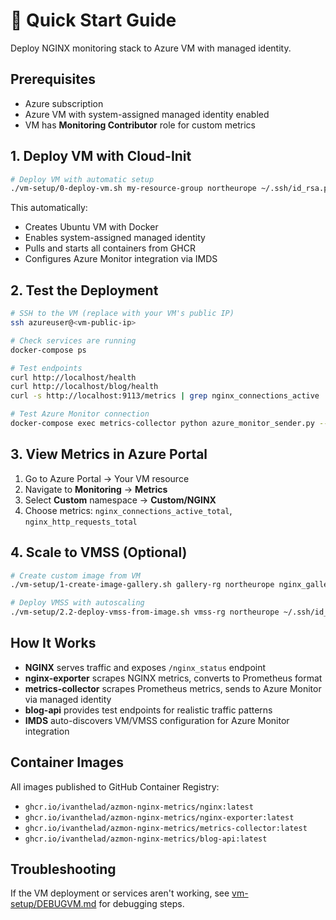 # 🚀 Quick Start Guide

Deploy NGINX monitoring stack to Azure VM with managed identity.

## Prerequisites

- Azure subscription
- Azure VM with system-assigned managed identity enabled
- VM has **Monitoring Contributor** role for custom metrics

## 1. Deploy VM with Cloud-Init

```bash
# Deploy VM with automatic setup
./vm-setup/0-deploy-vm.sh my-resource-group northeurope ~/.ssh/id_rsa.pub my-nginx-vm
```

This automatically:
- Creates Ubuntu VM with Docker
- Enables system-assigned managed identity
- Pulls and starts all containers from GHCR
- Configures Azure Monitor integration via IMDS

## 2. Test the Deployment

```bash
# SSH to the VM (replace with your VM's public IP)
ssh azureuser@<vm-public-ip>

# Check services are running
docker-compose ps

# Test endpoints
curl http://localhost/health
curl http://localhost/blog/health
curl -s http://localhost:9113/metrics | grep nginx_connections_active

# Test Azure Monitor connection
docker-compose exec metrics-collector python azure_monitor_sender.py --health-check
```

## 3. View Metrics in Azure Portal

1. Go to Azure Portal → Your VM resource
2. Navigate to **Monitoring** → **Metrics**
3. Select **Custom** namespace → **Custom/NGINX**
4. Choose metrics: `nginx_connections_active_total`, `nginx_http_requests_total`

## 4. Scale to VMSS (Optional)

```bash
# Create custom image from VM
./vm-setup/1-create-image-gallery.sh gallery-rg northeurope nginx_gallery vm-rg my-nginx-vm

# Deploy VMSS with autoscaling
./vm-setup/2.2-deploy-vmss-from-image.sh vmss-rg northeurope ~/.ssh/id_rsa.pub nginx-vmss 2 gallery-rg nginx_gallery
```

## How It Works

- **NGINX** serves traffic and exposes `/nginx_status` endpoint
- **nginx-exporter** scrapes NGINX metrics, converts to Prometheus format
- **metrics-collector** scrapes Prometheus metrics, sends to Azure Monitor via managed identity
- **blog-api** provides test endpoints for realistic traffic patterns
- **IMDS** auto-discovers VM/VMSS configuration for Azure Monitor integration

## Container Images

All images published to GitHub Container Registry:
- `ghcr.io/ivanthelad/azmon-nginx-metrics/nginx:latest`
- `ghcr.io/ivanthelad/azmon-nginx-metrics/nginx-exporter:latest`
- `ghcr.io/ivanthelad/azmon-nginx-metrics/metrics-collector:latest`
- `ghcr.io/ivanthelad/azmon-nginx-metrics/blog-api:latest`

## Troubleshooting

If the VM deployment or services aren't working, see [vm-setup/DEBUGVM.md](vm-setup/DEBUGVM.md) for debugging steps.